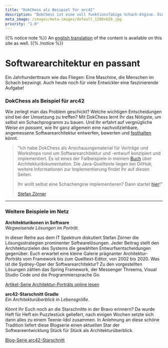 ```yaml
---
title: "DokChess als Beispiel für arc42"
description: "DokChess ist eine voll funktionsfähige Schach-Engine. Dieser Architekturüberblick nach arc42 lässt Euch die maßgeblichen Entwurfsentscheidungen nachvollziehen."
meta_image: /images/meta-images/default_1200x628.jpg
priority: "1.0"
---
```


{{% notice note %}}
An [<i class="fas fa-language"></i> english translation](/en/) of the content is available on this site as well.
{{% /notice %}}

# Softwarearchitektur en&nbsp;passant

Ein Jahrhunderttraum wie das Fliegen: Eine Maschine, die Menschen im Schach bezwingt. Auch heute noch für viele Entwickler eine faszinierende Aufgabe!  

### DokChess als Beispiel für arc42

Wie zerlegt man das Problem geschickt? Welche wichtigen Entscheidungen sind bei der Umsetzung zu treffen? Mit DokChess lernt Ihr das Nötigste, um selbst ein Schachprogramm zu bauen. Und Ihr erfahrt auf vergnügliche Weise _en passant_, wie Ihr ganz allgemein eine nachvollziehbare, angemessene Softwarearchitektur entwerfen, bewerten und [festhalten](/00_ueberblick/) könnt.


> "Ich habe DokChess als Anschauungsmaterial für Vorträge und Workshops rund um Softwarearchitektur und -entwurf konzipiert und implementiert.
> Es ist eines der Fallbeispiele in meinem [Buch](/abspann/#die-inhalte) über Architekturdokumentation.
> Die Java-Quelltexte liegen bei GitHub, weitere Informationen zur Implementierung findet Ihr auf diesen Seiten.
>
> Ihr wollt selbst eine Schachengine implementieren? Dann startet [hier](/20_selber_starten/)!"
>  
> [Stefan Zörner](/autor/)

-----

### Weitere Beispiele im Netz

**Architekturikonen in Software**  
*Wegweisende Lösungen im Porträt.*

In dieser Reihe aus dem IT Spektrum diskutiert Stefan Zörner die Lösungsstrategien prominenter Softwarelösungen. Jeder Beitrag stellt den Architekturzielen des Systems die gewählten Entwurfsentscheidungen gegenüber. Euch erwartet eine kleine Galerie prägnanter Architektur-Porträts vom Framework bis zum Quelltext-Editor, von 2002 bis 2020. Was ist die Sydney-Oper der Softwarearchitektur? Zu den vorgestellten Lösungen zählen das Spring Framework, der Messenger Threema, Visual Studio Code und die Programmiersprache Go.

<i class="fas fa-external-link-alt"></i> [Artikel-Serie Architektur-Porträts online lesen](https://www.embarc.de/architektur-portraets/) 

**arc42-Starschnitt Gradle**  
*Ein Architekturüberblick in Lebensgröße.*

Könnt Ihr Euch noch an die Starschnitte in der Bravo erinnern? Da wurde Heft für Heft ein Puzzlestück geliefert, nach einigen Wochen setzte sich dann alles zu einem Teenie-Idol zusammen. In Anlehnung an diese schöne Tradition liefert diese Blogserie einen aktuellen Star der Softwareentwicklung Stück für Stück als Architekturüberblick.

<i class="fas fa-external-link-alt"></i> [Blog-Serie arc42-Starschnitt](https://www.embarc.de/arc42-starschnitt-gradle/)  

